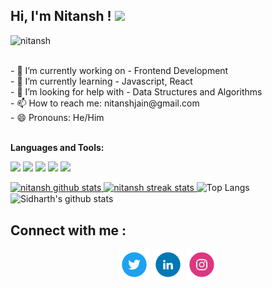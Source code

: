 ## Hi, I'm Nitansh ! <img src="https://raw.githubusercontent.com/MartinHeinz/MartinHeinz/master/wave.gif" width="30px">

<p align="left"> <img src="https://komarev.com/ghpvc/?username=nitanshjain" alt="nitansh" /> </p>

<br>
-   🔭 I’m currently working on - Frontend Development
<br>
-   🌱 I’m currently learning - Javascript, React
<br>
-   🤔 I’m looking for help with - Data Structures and Algorithms
<br>
-   📫 How to reach me: nitanshjain@gmail.com
<br>
-   😄 Pronouns: He/Him
<br>
<br>

**Languages and Tools:**  

<code><img height="40" src="https://img.shields.io/badge/CSS-239120?&style=for-the-badge&logo=css3&logoColor=white"></code>
<code><img height="40" src="https://img.shields.io/badge/HTML5-E34F26?style=for-the-badge&logo=html5&logoColor=white"></code>
<code><img height="40" src="https://img.shields.io/badge/JavaScript-F7DF1E?style=for-the-badge&logo=javascript&logoColor=black"></code>
<code><img height="40" src="https://img.shields.io/badge/C%2B%2B-00599C?style=for-the-badge&logo=c%2B%2B&logoColor=white"></code>
<code><img height="40" src="https://img.shields.io/badge/React-20232A?style=for-the-badge&logo=react&logoColor=61DAFB"></code>

<a href="https://github.com/nitanshjain">

<img alt="nitansh github stats" width="48%" src="https://github-readme-stats.vercel.app/api?username=nitanshjain&count_private=true&include_all_commits=true&theme=tokyonight">

<img alt="nitansh streak stats" width="48%" src="https://github-readme-streak-stats.herokuapp.com/?user=nitanshjain&theme=tokyonight">
  
</a>

<img alt="Top Langs" width="48%" src="https://github-readme-stats.vercel.app/api/top-langs/?username=nitanshjain&theme=tokyonight" href="https://github.com/nitanshjain" />

<img width="1500" height="auto" align="center" alt="Sidharth's github stats" src="https://github-profile-trophy.vercel.app/?username=sidB67&row=1&column=7&theme=darkhub&margin-w=15e" />

<!-- ![Nitansh's GitHub Stats](https://github-readme-stats.vercel.app/api?username=nitanshjain&count_private=true&include_all_commits=true&theme=tokyonight)

![GitHub streak stats](https://github-readme-streak-stats.herokuapp.com/?user=nitanshjain&theme=tokyonight)

![Top Langs](https://github-readme-stats.vercel.app/api/top-langs/?username=nitanshjain&theme=tokyonight) -->

## Connect with me :
<p align="center">
<a href="https://twitter.com/JainNitansh"><img width=50 src="https://github.com/aritraroy/social-icons/blob/master/twitter-icon.png?raw=true"></a>
<a href="https://www.linkedin.com/in/nitansh-jain-5ab1701b8/"><img width=50 src="https://github.com/aritraroy/social-icons/blob/master/linkedin-icon.png?raw=true"></a>
<a href="https://www.instagram.com/nitanshjain_3004/"><img src="https://github.com/aritraroy/social-icons/blob/master/instagram-icon.png?raw=true" width="50"></a>
</p>
